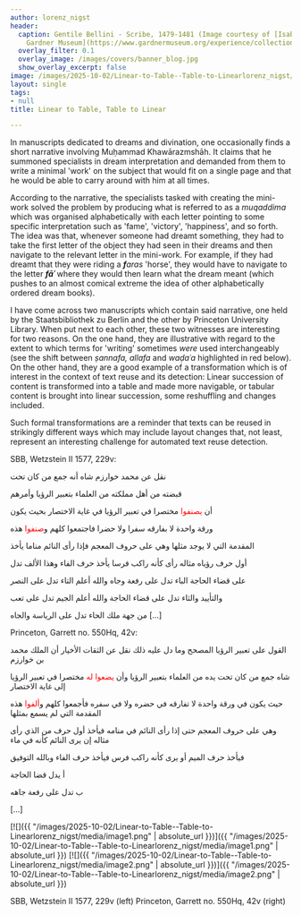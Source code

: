 ```yaml
---
author: lorenz_nigst
header:
  caption: Gentile Bellini - Scribe, 1479-1481 (Image courtesy of [Isabella Stewart
    Gardner Museum](https://www.gardnermuseum.org/experience/collection/10755), Boston)
  overlay_filter: 0.1
  overlay_image: /images/covers/banner_blog.jpg
  show_overlay_excerpt: false
image: /images/2025-10-02/Linear-to-Table--Table-to-Linearlorenz_nigst/media/image1.png
layout: single
tags:
- null
title: Linear to Table, Table to Linear

---
```

In manuscripts dedicated to dreams and divination, one occasionally finds a short narrative involving Muḥammad Khawārazmshāh. It claims that he summoned specialists in dream interpretation and demanded from them to write a minimal 'work' on the subject that would fit on a single page and that he would be able to carry around with him at all times.

According to the narrative, the specialists tasked with creating the mini-work solved the problem by producing what is referred to as a *muqaddima* which was organised alphabetically with each letter pointing to some specific interpretation such as 'fame', 'victory', 'happiness', and so forth. The idea was that, whenever someone had dreamt something, they had to take the first letter of the object they had seen in their dreams and then navigate to the relevant letter in the mini-work. For example, if they had dreamt that they were riding a ***f**aras* 'horse', they would have to navigate to the letter ***fāʾ*** where they would then learn what the dream meant (which pushes to an almost comical extreme the idea of other alphabetically ordered dream books).

I have come across two manuscripts which contain said narrative, one held by the Staatsbibliothek zu Berlin and the other by Princeton University Library. When put next to each other, these two witnesses are interesting for two reasons. On the one hand, they are illustrative with regard to the extent to which terms for 'writing' sometimes *were* used interchangeably (see the shift between *ṣannafa, allafa* and *waḍaʿa* highlighted in red below). On the other hand, they are a good example of a transformation which is of interest in the context of text reuse and its detection: Linear succession of content is transformed into a table and made more navigable, or tabular content is brought into linear succession, some reshuffling and changes included.

Such formal transformations are a reminder that texts can be reused in strikingly different ways which may include layout changes that, not least, represent an interesting challenge for automated text reuse detection.

SBB, Wetzstein II 1577, 229v:
<code style = "color: red"> </code>

نقل عن محمد خوارزم شاه أنه جمع من كان تحت

قبضته من أهل مملكته من العلماء بتعبير الرؤيا وأمرهم

أن <span style = "color: red"> يصنفوا</span> مختصرا في تعبير الرؤيا في غاية الاختصار بحيث يكون

ورقة واحدة لا بفارقه سفرا ولا حضرا فاجتمعوا كلهم و<span style = "color: red">صنفوا</span> هذه

المقدمة التي لا يوجد مثلها وهي على حروف المعجم فإذا رأى النائم مناما يأخذ

أول حرف رؤياه مثاله رأى كأنه راكب فرسا يأخذ حرف الفاء وهذا الألف تدل

على قضاء الحاجة الباء تدل على رفعة وجاه والله أعلم التاء تدل على النصر

والتأييد والثاء تدل على قضاء الحاجة والله أعلم الجيم تدل على تعب

من جهة ملك الحاء تدل على الرياسة والجاه \[...\]

Princeton, Garrett no. 550Hq, 42v:



القول على تعبير الرؤيا المصحح وما دل عليه ذلك نقل عن الثقات الأخيار أن الملك محمد بن خوارزم

شاه جمع من كان تحت يده من العلماء بتعبير الرؤيا وأن <span style = "color: red">يضعوا له</span> مختصرا في تعبير الرؤيا إلى غاية الاختصار

حيث يكون في ورقة واحدة لا تفارقه في حضره ولا في سفره فأجمعوا كلهم و<span style = "color: red">ألفوا</span> هذه المقدمة التي لم يسمع بمثلها

وهي على حروف المعجم حتى إذا رأى النائم في منامه فيأخذ أول حرف من الذي رأى مثاله إن يرى النائم كأنه في ماء

فيأخذ حرف الميم أو يرى كأنه راكب فرس فيأخذ حرف الفاء وبالله التوفيق

أ يدل قضا الحاجة

ب تدل على رفعة جاهه

<span style='direction: rtl'>[\...\]</span>

[![]({{ "/images/2025-10-02/Linear-to-Table--Table-to-Linearlorenz_nigst/media/image1.png" | absolute_url }})]({{ "/images/2025-10-02/Linear-to-Table--Table-to-Linearlorenz_nigst/media/image1.png" | absolute_url }})      [![]({{ "/images/2025-10-02/Linear-to-Table--Table-to-Linearlorenz_nigst/media/image2.png" | absolute_url }})]({{ "/images/2025-10-02/Linear-to-Table--Table-to-Linearlorenz_nigst/media/image2.png" | absolute_url }})

SBB, Wetzstein II 1577, 229v (left) Princeton, Garrett no. 550Hq, 42v (right)
